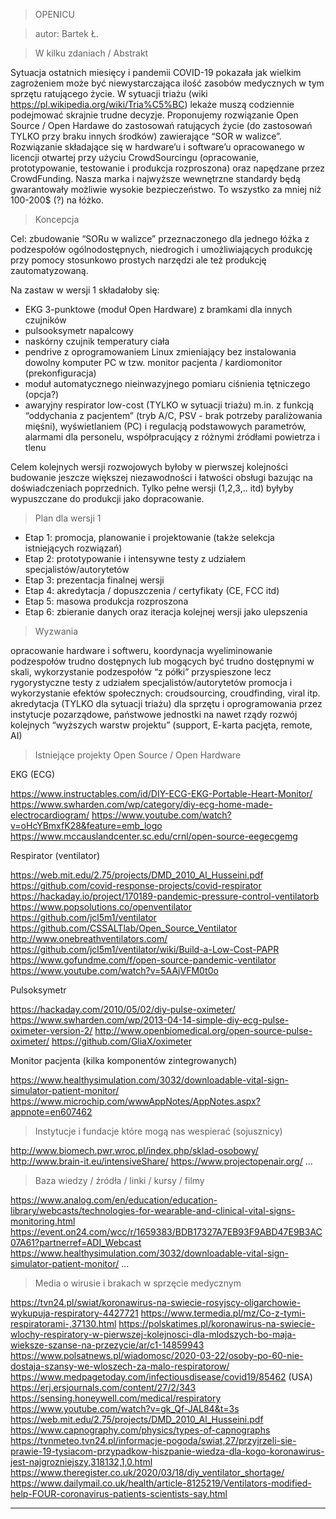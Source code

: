 > OPENICU

> autor: Bartek Ł.

> W kilku zdaniach / Abstrakt

Sytuacja ostatnich miesięcy i pandemii COVID-19 pokazała jak wielkim zagrożeniem może być niewystarczająca ilość zasobów medycznych w tym sprzętu ratującego życie. W sytuacji triażu (wiki https://pl.wikipedia.org/wiki/Tria%C5%BC) lekaże muszą codziennie podejmować skrajnie trudne decyzje. Proponujemy rozwiązanie Open Source / Open Hardawe do zastosowań ratujących życie (do zastosowań TYLKO przy braku innych środków) zawierające “SOR w walizce”. Rozwiązanie składające się w hardware’u i software’u opracowanego w licencji otwartej przy użyciu CrowdSourcingu (opracowanie, prototypowanie, testowanie i produkcja rozproszona) oraz napędzane przez CrowdFunding. Nasza marka i najwyższe wewnętrzne standardy będą gwarantowały możliwie wysokie bezpieczeństwo. To wszystko za mniej niż 100-200$ (?) na łóżko. 


> Koncepcja 

Cel: zbudowanie “SORu w walizce” przeznaczonego dla jednego łóżka z podzespołów ogólnodostępnych, niedrogich i umożliwiających produkcję przy pomocy stosunkowo prostych narzędzi ale też produkcję zautomatyzowaną.

Na zastaw w wersji 1 składałoby się:
- EKG 3-punktowe (moduł Open Hardware) z bramkami dla innych czujników
- pulsooksymetr napalcowy
- naskórny czujnik temperatury ciała
- pendrive z oprogramowaniem Linux zmieniający bez instalowania dowolny komputer PC w tzw. monitor pacjenta / kardiomonitor (prekonfiguracja)
- moduł automatycznego nieinwazyjnego pomiaru ciśnienia tętniczego (opcja?)
- awaryjny respirator low-cost (TYLKO w sytuacji triażu) m.in. z funkcją “oddychania z pacjentem” (tryb A/C, PSV - brak potrzeby paraliżowania mięśni), wyświetlaniem (PC) i regulacją podstawowych parametrów, alarmami dla personelu, współpracujący z różnymi źródłami powietrza i tlenu

Celem kolejnych wersji rozwojowych byłoby w pierwszej kolejności budowanie jeszcze większej niezawodności i łatwości obsługi bazując na doświadczeniach poprzednich. Tylko pełne wersji (1,2,3,.. itd) byłyby wypuszczane do produkcji jako dopracowanie.

> Plan dla wersji 1 

- Etap 1: promocja, planowanie i projektowanie (także selekcja istniejących rozwiązań)
- Etap 2: prototypowanie i intensywne testy z udziałem specjalistów/autorytetów
- Etap 3: prezentacja finalnej wersji
- Etap 4: akredytacja / dopuszczenia / certyfikaty (CE, FCC itd)
- Etap 5: masowa produkcja rozproszona 
- Etap 6: zbieranie danych oraz iteracja kolejnej wersji jako ulepszenia


> Wyzwania 

opracowanie hardware i softweru, koordynacja
wyeliminowanie podzespołów trudno dostępnych lub mogących być trudno dostępnymi w skali, wykorzystanie podzespołów “z półki”
przyspieszone lecz rygorystyczne testy z udziałem specjalistów/autorytetów
promocja i wykorzystanie efektów społecznych: croudsourcing, croudfinding, viral itp.
akredytacja (TYLKO dla sytuacji triażu) dla sprzętu i oprogramowania przez instytucje pozarządowe, państwowe jednostki na nawet rządy
rozwój kolejnych “wyższych warstw projektu” (support, E-karta pacjęta, remote, AI)


> Istniejące projekty Open Source / Open Hardware

EKG (ECG)

https://www.instructables.com/id/DIY-ECG-EKG-Portable-Heart-Monitor/
https://www.swharden.com/wp/category/diy-ecg-home-made-electrocardiogram/
https://www.youtube.com/watch?v=oHcYBmxfK28&feature=emb_logo
https://www.mccauslandcenter.sc.edu/crnl/open-source-eegecgemg

Respirator (ventilator)

https://web.mit.edu/2.75/projects/DMD_2010_Al_Husseini.pdf
https://github.com/covid-response-projects/covid-respirator
https://hackaday.io/project/170189-pandemic-pressure-control-ventilatorb
https://www.popsolutions.co/openventilator
https://github.com/jcl5m1/ventilator
https://github.com/CSSALTlab/Open_Source_Ventilator
http://www.onebreathventilators.com/
https://github.com/jcl5m1/ventilator/wiki/Build-a-Low-Cost-PAPR
https://www.gofundme.com/f/open-source-pandemic-ventilator
https://www.youtube.com/watch?v=5AAjVFM0t0o

Pulsoksymetr

https://hackaday.com/2010/05/02/diy-pulse-oximeter/
https://www.swharden.com/wp/2013-04-14-simple-diy-ecg-pulse-oximeter-version-2/
http://www.openbiomedical.org/open-source-pulse-oximeter/
https://github.com/GliaX/oximeter

Monitor pacjenta (kilka komponentów zintegrowanych)

https://www.healthysimulation.com/3032/downloadable-vital-sign-simulator-patient-monitor/
https://www.microchip.com/wwwAppNotes/AppNotes.aspx?appnote=en607462


> Instytucje i fundacje które mogą nas wespierać (sojusznicy) 

http://www.biomech.pwr.wroc.pl/index.php/sklad-osobowy/
http://www.brain-it.eu/intensiveShare/
https://www.projectopenair.org/
...


> Baza wiedzy / źródła / linki / kursy / filmy 

https://www.analog.com/en/education/education-library/webcasts/technologies-for-wearable-and-clinical-vital-signs-monitoring.html
https://event.on24.com/wcc/r/1659383/BDB17327A7EB93F9ABD47E9B3AC07A61?partnerref=ADI_Webcast
https://www.healthysimulation.com/3032/downloadable-vital-sign-simulator-patient-monitor/
...


> Media o wirusie i brakach w sprzęcie medycznym 

https://tvn24.pl/swiat/koronawirus-na-swiecie-rosyjscy-oligarchowie-wykupuja-respiratory-4427721
https://www.termedia.pl/mz/Co-z-tymi-respiratorami-,37130.html
https://polskatimes.pl/koronawirus-na-swiecie-wlochy-respiratory-w-pierwszej-kolejnosci-dla-mlodszych-bo-maja-wieksze-szanse-na-przezycie/ar/c1-14859943
https://www.polsatnews.pl/wiadomosc/2020-03-22/osoby-po-60-nie-dostaja-szansy-we-wloszech-za-malo-respiratorow/
https://www.medpagetoday.com/infectiousdisease/covid19/85462 (USA)
https://erj.ersjournals.com/content/27/2/343
https://sensing.honeywell.com/medical/respiratory
https://www.youtube.com/watch?v=gk_Qf-JAL84&t=3s
https://web.mit.edu/2.75/projects/DMD_2010_Al_Husseini.pdf
https://www.capnography.com/physics/types-of-capnographs
https://tvnmeteo.tvn24.pl/informacje-pogoda/swiat,27/przyjrzeli-sie-prawie-19-tysiacom-przypadkow-hiszpanie-wiedza-dla-kogo-koronawirus-jest-najgrozniejszy,318132,1,0.html
https://www.theregister.co.uk/2020/03/18/diy_ventilator_shortage/
https://www.dailymail.co.uk/health/article-8125219/Ventilators-modified-help-FOUR-coronavirus-patients-scientists-say.html


---


